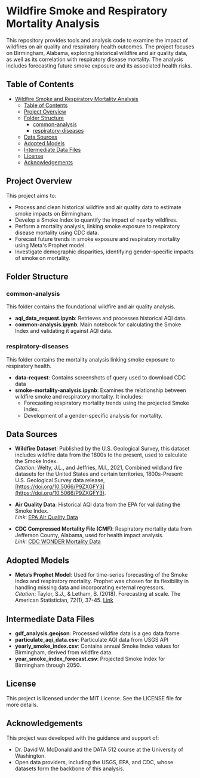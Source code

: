 # Wildfire Smoke and Respiratory Mortality Analysis

This repository provides tools and analysis code to examine the impact of wildfires on air quality and respiratory health outcomes. The project focuses on Birmingham, Alabama, exploring historical wildfire and air quality data, as well as its correlation with respiratory disease mortality. The analysis includes forecasting future smoke exposure and its associated health risks.

## Table of Contents
- [Wildfire Smoke and Respiratory Mortality Analysis](#wildfire-smoke-and-respiratory-mortality-analysis)
  - [Table of Contents](#table-of-contents)
  - [Project Overview](#project-overview)
  - [Folder Structure](#folder-structure)
    - [common-analysis](#common-analysis)
    - [respiratory-diseases](#respiratory-diseases)
  - [Data Sources](#data-sources)
  - [Adopted Models](#adopted-models)
  - [Intermediate Data Files](#intermediate-data-files)
  - [License](#license)
  - [Acknowledgements](#acknowledgements)

## Project Overview

This project aims to:

- Process and clean historical wildfire and air quality data to estimate smoke impacts on Birmingham.
- Develop a Smoke Index to quantify the impact of nearby wildfires.
- Perform a mortality analysis, linking smoke exposure to respiratory disease mortality using CDC data.
- Forecast future trends in smoke exposure and respiratory mortality using Meta's Prophet model.
- Investigate demographic disparities, identifying gender-specific impacts of smoke on mortality.

## Folder Structure

### common-analysis
This folder contains the foundational wildfire and air quality analysis.

- **aqi_data_request.ipynb**: Retrieves and processes historical AQI data.
- **common-analysis.ipynb**: Main notebook for calculating the Smoke Index and validating it against AQI data.

### respiratory-diseases
This folder contains the mortality analysis linking smoke exposure to respiratory health.

- **data-request**: Contains screenshots of query used to download CDC data
- **smoke-mortality-analysis.ipynb**: Examines the relationship between wildfire smoke and respiratory mortality. It includes:
  - Forecasting respiratory mortality trends using the projected Smoke Index.
  -  Development of a gender-specific analysis for mortality.

## Data Sources

- **Wildfire Dataset**: Published by the U.S. Geological Survey, this dataset includes wildfire data from the 1800s to the present, used to calculate the Smoke Index.  
  *Citation*: Welty, J.L., and Jeffries, M.I., 2021, Combined wildland fire datasets for the United States and certain territories, 1800s-Present: U.S. Geological Survey data release, [https://doi.org/10.5066/P9ZXGFY3](https://doi.org/10.5066/P9ZXGFY3).

- **Air Quality Data**: Historical AQI data from the EPA for validating the Smoke Index.  
  *Link*: [EPA Air Quality Data](https://www.epa.gov/outdoor-air-quality-data)

- **CDC Compressed Mortality File (CMF)**: Respiratory mortality data from Jefferson County, Alabama, used for health impact analysis.  
  *Link*: [CDC WONDER Mortality Data](https://wonder.cdc.gov/)

## Adopted Models

- **Meta’s Prophet Model**: Used for time-series forecasting of the Smoke Index and respiratory mortality. Prophet was chosen for its flexibility in handling missing data and incorporating external regressors.  
  *Citation*: Taylor, S.J., & Letham, B. (2018). Forecasting at scale. The American Statistician, 72(1), 37-45. [Link](https://doi.org/10.1080/00031305.2018.1461947)

## Intermediate Data Files

- **gdf_analysis.geojson**: Processed wildfire data is a geo data frame 
- **particulate_aqi_data.csv**: Particulate AQI data from USGS API
- **yearly_smoke_index.csv**: Contains annual Smoke Index values for Birmingham, derived from wildfire data.
- **year_smoke_index_forecast.csv**: Projected Smoke Index for Birmingham through 2050.


## License

This project is licensed under the MIT License. See the LICENSE file for more details.

## Acknowledgements

This project was developed with the guidance and support of:

- Dr. David W. McDonald and the DATA 512 course at the University of Washington.
- Open data providers, including the USGS, EPA, and CDC, whose datasets form the backbone of this analysis.

